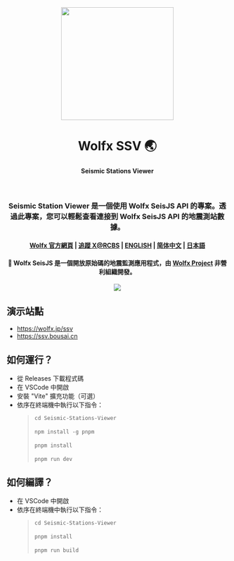 <div align="center">
  <image width="256em" src="https://github.com/user-attachments/assets/84003231-98c7-4b10-a761-f5bcf01a3adb" />
 </div>
<h1 align="center">Wolfx SSV 🌏</h1>
    <h4 align="center">Seismic Stations Viewer </h4><br>

<h3 align="center">Seismic Station Viewer 是一個使用 Wolfx SeisJS API 的專案。透過此專案，您可以輕鬆查看連接到 Wolfx SeisJS API 的地震測站數據。</h3>

<h4 align="center">
<a href=https://wolfx.jp>Wolfx 官方網頁</a> |
<a href=https://x.com/realcodestudio>追蹤 X@RCBS</a> |
<a href=README.md>ENGLISH</a> |
<a href=zh.md>简体中文</a> |
<a href=ja.md>日本語</a>


<div align="center">
<h4 align="center"> 🚨 Wolfx SeisJS 是一個開放原始碼的地震監測應用程式，由 <a href=https://github.com/WolfxProject>Wolfx Project</a> 非營利組織開發。</h4>
 
 </div>
<div align="center">
  <image src="https://github.com/user-attachments/assets/8bf5b723-5976-4c0a-895a-56ce34550f38" />
</div>


## 演示站點  
- https://wolfx.jp/ssv  
- https://ssv.bousai.cn  

## 如何運行？  
- 從 Releases 下載程式碼  
- 在 VSCode 中開啟  
- 安裝 "Vite" 擴充功能（可選）  
- 依序在終端機中執行以下指令：  
  > `cd Seismic-Stations-Viewer`<br>  
  > `npm install -g pnpm`<br>  
  > `pnpm install`<br>  
  > `pnpm run dev`<br>  

## 如何編譯？  
- 在 VSCode 中開啟  
- 依序在終端機中執行以下指令：  
  > `cd Seismic-Stations-Viewer`<br>  
  > `pnpm install`<br>  
  > `pnpm run build`<br>  


